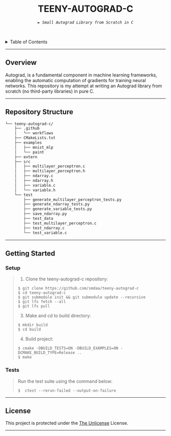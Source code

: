 <p align="center">
    <h1 align="center">TEENY-AUTOGRAD-C</h1>
</p>
<p align="center">
    <em><code>► Small Autograd Library from Scratch in C</code></em>
</p>

<br><!-- TABLE OF CONTENTS -->
<details>
  <summary>Table of Contents</summary><br>

- [ Overview](#-overview)
- [ Repository Structure](#-repository-structure)
- [ Getting Started](#-getting-started)
  - [ Setup](#-installation)
  - [ Tests](#-tests)
- [ License](#-license)
</details>
<hr>

##  Overview

Autograd, is a fundamental component in machine learning frameworks, enabling the automatic computation of gradients for training neural networks. This repository is my attempt at writing an Autograd library from scratch (no third-party libraries) in pure C.

---


##  Repository Structure

```sh
└── teeny-autograd-c/
    ├── .github
    │   └── workflows
    ├── CMakeLists.txt
    ├── examples
    │   ├── mnist_mlp
    │   └── paint
    ├── extern
    ├── src
    │   ├── multilayer_perceptron.c
    │   ├── multilayer_perceptron.h
    │   ├── ndarray.c
    │   ├── ndarray.h
    │   ├── variable.c
    │   └── variable.h
    └── test
        ├── generate_multilayer_perceptron_tests.py
        ├── generate_ndarray_tests.py
        ├── generate_variable_tests.py
        ├── save_ndarray.py
        ├── test_data
        ├── test_multilayer_perceptron.c
        ├── test_ndarray.c
        └── test_variable.c
```

---

##  Getting Started

###  Setup

> 1. Clone the teeny-autograd-c repository:
>
> ```console
> $ git clone https://github.com/smdaa/teeny-autograd-c
> $ cd teeny-autograd-c
> $ git submodule init && git submodule update --recursive
> $ git lfs fetch --all
> $ git lfs pull
> ```
>
> 3. Make and cd to build directory:
> ```console
> $ mkdir build
> $ cd build
> ```
>
> 4. Build project:
> ```console
> $ cmake -DBUILD_TESTS=ON -DBUILD_EXAMPLES=ON -DCMAKE_BUILD_TYPE=Release ..
> $ make

###  Tests

> Run the test suite using the command below:
> ```console
> $  ctest --rerun-failed --output-on-failure
> ```

---

##  License

This project is protected under the [The Unlicense](https://choosealicense.com/licenses/unlicense/) License.

---


